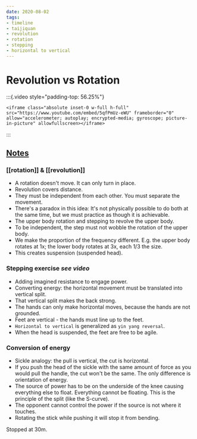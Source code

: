 ```yaml
---
date: 2020-08-02
tags:
- timeline
- taijiquan
- revolution
- rotation
- stepping
- horizontal to vertical
---
```


# Revolution vs Rotation

:::{.video style="padding-top: 56.25%"}
```{=html}
<iframe class="absolute inset-0 w-full h-full" src="https://www.youtube.com/embed/5qfPmUz-eWU" frameborder="0" allow="accelerometer; autoplay; encrypted-media; gyroscope; picture-in-picture" allowfullscreen></iframe>
```
:::

## [Notes](http://practicalmethod.com/2010/11/revolution-vs-rotation-online-video/)
### [[rotation]] & [[revolution]]
* A rotation doesn't move.  It can only turn in place.
* Revolution covers distance.
* They must be independent from each other.  You must separate the movement.
* There's a paradox in this idea:  It's not physically possible to do both at the same time, but we must practice as though it is achievable.
* The upper body rotation and stepping to revolve the upper body.
* To be independent, the step must not wobble the rotation of the upper body.
* We make the proportion of the frequency different.  E.g. the upper body rotates at 1x; the lower body rotates at 3x, each 1/3 the size.
* This creates suspension (suspended head).

### Stepping exercise *see video*
* Adding imagined resistance to engage power.
* Converting energy: the horizontal movement must be translated into vertical split.
* That vertical split makes the back strong.
* The hands can only make horizontal moves, because the hands are not grounded.
* Feet are vertical - the hands must line up to the feet.
* `Horizontal to vertical` is generalized as `yin yang reversal`.
* When the head is suspended, the feet are free to be agile.

### Conversion of energy
* Sickle analogy: the pull is vertical, the cut is horizontal.
* If you push the head of the sickle with the same amount of force as you would pull the handle, the cut won't be the same.  The only difference is orientation of energy.
* The source of power has to be on the underside of the knee causing everything else to float.  Everything cannot be floating.  This is the principle of the split (like the S-curve).
* The opponent cannot control the power if the source is not where it touches.
* Rotating the stick while pushing it will stop it from bending.

Stopped at 30m.
